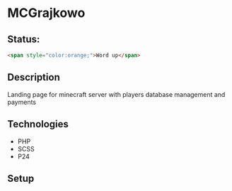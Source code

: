 # MCGrajkowo

## Status: 
```html
<span style="color:orange;">Word up</span>
```

## Description
Landing page for minecraft server with players database management and payments

## Technologies
- PHP
- SCSS
- P24

## Setup 


